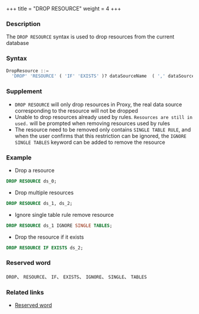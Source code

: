 +++
title = "DROP RESOURCE"
weight = 4
+++

### Description

The `DROP RESOURCE` syntax is used to drop resources from the current database

### Syntax

```sql
DropResource ::=
  'DROP' 'RESOURCE' ( 'IF' 'EXISTS' )? dataSourceName  ( ',' dataSourceName )* ( 'IGNORE' 'SINGLE' 'TABLES' )?
```

### Supplement

- `DROP RESOURCE` will only drop resources in Proxy, the real data source corresponding to the resource will not be
  dropped
- Unable to drop resources already used by rules. `Resources are still in used.` will be prompted when removing
  resources used by rules
- The resource need to be removed only contains `SINGLE TABLE RULE`, and when the user confirms that this restriction
  can be ignored, the `IGNORE SINGLE TABLES` keyword can be added to remove the resource

### Example

- Drop a resource

```sql
DROP RESOURCE ds_0;
```

- Drop multiple resources

```sql
DROP RESOURCE ds_1, ds_2;
```

- Ignore single table rule remove resource

```sql
DROP RESOURCE ds_1 IGNORE SINGLE TABLES;
```

- Drop the resource if it exists

```sql
DROP RESOURCE IF EXISTS ds_2;
```

### Reserved word

`DROP`、 `RESOURCE`、 `IF`、 `EXISTS`、 `IGNORE`、 `SINGLE`、 `TABLES`

### Related links

- [Reserved word](/en/reference/distsql/syntax/reserved-word/)
